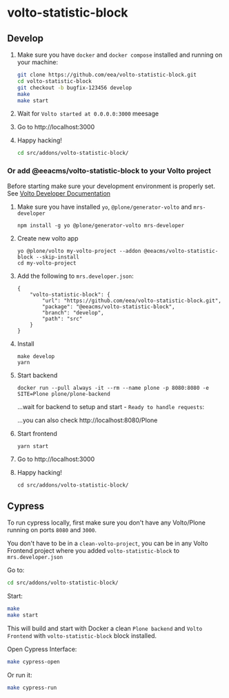 # volto-statistic-block

## Develop

1. Make sure you have `docker` and `docker compose` installed and running on your machine:

    ```Bash
    git clone https://github.com/eea/volto-statistic-block.git
    cd volto-statistic-block
    git checkout -b bugfix-123456 develop
    make
    make start
    ```

1. Wait for `Volto started at 0.0.0.0:3000` meesage

1. Go to http://localhost:3000

1.  Happy hacking!

    ```Bash
    cd src/addons/volto-statistic-block/
    ```

### Or add @eeacms/volto-statistic-block to your Volto project

Before starting make sure your development environment is properly set. See [Volto Developer Documentation](https://docs.voltocms.com/getting-started/install/)

1.  Make sure you have installed `yo`, `@plone/generator-volto` and `mrs-developer`

        npm install -g yo @plone/generator-volto mrs-developer

1.  Create new volto app

        yo @plone/volto my-volto-project --addon @eeacms/volto-statistic-block --skip-install
        cd my-volto-project

1.  Add the following to `mrs.developer.json`:

        {
            "volto-statistic-block": {
                "url": "https://github.com/eea/volto-statistic-block.git",
                "package": "@eeacms/volto-statistic-block",
                "branch": "develop",
                "path": "src"
            }
        }

1.  Install

        make develop
        yarn

1.  Start backend

        docker run --pull always -it --rm --name plone -p 8080:8080 -e SITE=Plone plone/plone-backend

    ...wait for backend to setup and start - `Ready to handle requests`:

    ...you can also check http://localhost:8080/Plone

1.  Start frontend

        yarn start

1.  Go to http://localhost:3000

1.  Happy hacking!

        cd src/addons/volto-statistic-block/

## Cypress

To run cypress locally, first make sure you don't have any Volto/Plone running on ports `8080` and `3000`.

You don't have to be in a `clean-volto-project`, you can be in any Volto Frontend
project where you added `volto-statistic-block` to `mrs.developer.json`

Go to:

  ```BASH
  cd src/addons/volto-statistic-block/
  ```

Start:

  ```Bash
  make
  make start
  ```

This will build and start with Docker a clean `Plone backend` and `Volto Frontend` with `volto-statistic-block` block installed.

Open Cypress Interface:

  ```Bash
  make cypress-open
  ```

Or run it:

  ```Bash
  make cypress-run
  ```
